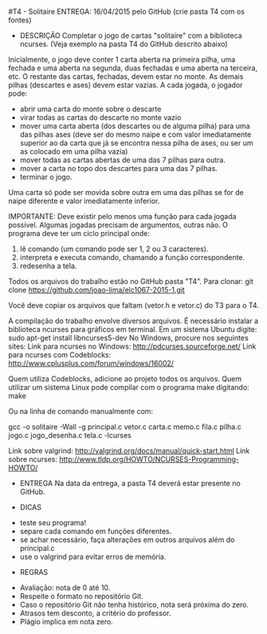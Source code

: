 #T4 - Solitaire
ENTREGA: 16/04/2015 pelo GitHub (crie pasta T4 com os fontes)

* DESCRIÇÃO
Completar o jogo de cartas "solitaire" com a biblioteca ncurses.
(Veja exemplo na pasta T4 do GitHub descrito abaixo)

Inicialmente, o jogo deve conter 1 carta aberta na primeira pilha, uma fechada
e uma aberta na segunda, duas fechadas e uma aberta na terceira, etc. O
restante das cartas, fechadas, devem estar no monte. As demais pilhas
(descartes e ases) devem estar vazias.
A cada jogada, o jogador pode:
- abrir uma carta do monte sobre o descarte
- virar todas as cartas do descarte no monte vazio
- mover uma carta aberta (dos descartes ou de alguma pilha) para uma das
  pilhas ases (deve ser do mesmo naipe e com valor imediatamente superior ao
  da carta que já se encontra nessa pilha de ases, ou ser um as colocado em
  uma pilha vazia)
- mover todas as cartas abertas de uma das 7 pilhas para outra.
- mover a carta no topo dos descartes para uma das 7 pilhas.
- terminar o jogo.

Uma carta só pode ser movida sobre outra em uma das pilhas se for de naipe
diferente e valor imediatamente inferior.

IMPORTANTE: Deve existir pelo menos uma função para cada jogada possível.
Algumas jogadas precisam de argumentos, outras não.
O programa deve ter um ciclo principal onde:
1) lê comando (um comando pode ser 1, 2 ou 3 caracteres).
2) interpreta e executa comando, chamando a função correspondente.
3) redesenha a tela.

Todos os arquivos do trabalho estão no GitHub pasta "T4". Para clonar:
git clone https://github.com/joao-lima/elc1067-2015-1.git

Você deve copiar os arquivos que faltam (vetor.h e vetor.c) do T3 para o T4. 

A compilação do trabalho envolve diversos arquivos. É necessário instalar a biblioteca
ncurses para gráficos em terminal. Em um sistema Ubuntu digite:
sudo apt-get install libncurses5-dev
No Windows, procure nos seguintes sites:
Link para ncurses no Windows: http://pdcurses.sourceforge.net/
Link para ncurses com Codeblocks: http://www.cplusplus.com/forum/windows/16002/

Quem utiliza Codeblocks, adicione ao projeto todos os arquivos. Quem utilizar
um sistema Linux pode compilar com o programa make digitando:
make

Ou na linha de comando manualmente com:

gcc -o solitaire -Wall -g principal.c vetor.c carta.c memo.c fila.c pilha.c jogo.c jogo_desenha.c tela.c -lcurses

Link sobre valgrind: http://valgrind.org/docs/manual/quick-start.html
Link sobre ncurses: http://www.tldp.org/HOWTO/NCURSES-Programming-HOWTO/

* ENTREGA
Na data da entrega, a pasta T4 deverá estar presente no GitHub.

* DICAS
- teste seu programa!
- separe cada comando em funções diferentes.
- se achar necessário, faça alterações em outros arquivos além do principal.c
- use o valgrind para evitar erros de memória.

* REGRAS
- Avaliação: nota de 0 até 10.
- Respeite o formato no repositório Git.
- Caso o repositório Git não tenha histórico, nota será próxima do zero.
- Atrasos tem desconto, a critério do professor.
- Plágio implica em nota zero.

